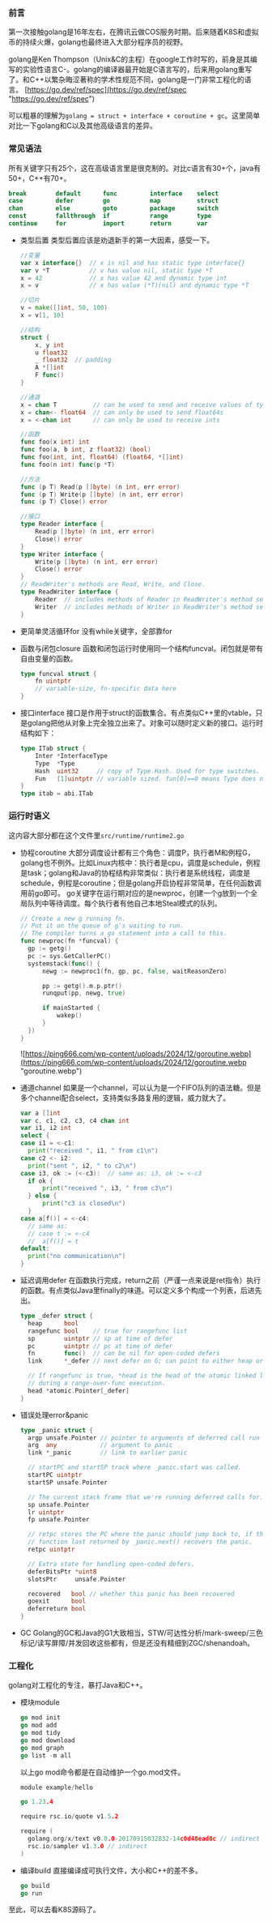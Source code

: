 ### 前言
第一次接触golang是16年左右，在腾讯云做COS服务时期。后来随着K8S和虚拟币的持续火爆，golang也最终进入大部分程序员的视野。

golang是Ken Thompson（Unix&C的主程）在google工作时写的，前身是其编写的实验性语言C-。golang的编译器最开始是C语言写的，后来用golang重写了。和C++以繁杂晦涩著称的学术性规范不同，golang是一门非常工程化的语言。
[https://go.dev/ref/spec](https://go.dev/ref/spec "https://go.dev/ref/spec")

可以粗暴的理解为`golang = struct + interface + coroutine + gc`。这里简单对比一下golang和C以及其他高级语言的差异。


### 常见语法
所有关键字只有25个，这在高级语言里是很克制的。对比c语言有30+个，java有50+，C++有70+。
```go
break        default      func         interface    select
case         defer        go           map          struct
chan         else         goto         package      switch
const        fallthrough  if           range        type
continue     for          import       return       var
```

- 类型后置
  类型后置应该是劝退新手的第一大因素，感受一下。
  ```go
  //变量
  var x interface{}  // x is nil and has static type interface{}
  var v *T           // v has value nil, static type *T
  x = 42             // x has value 42 and dynamic type int
  x = v              // x has value (*T)(nil) and dynamic type *T

  //切片
  v = make([]int, 50, 100)
  x = v[1, 10]

  //结构
  struct {
      x, y int
      u float32
      _ float32  // padding
      A *[]int
      F func()
  }

  //通道
  x = chan T          // can be used to send and receive values of type T
  x = chan<- float64  // can only be used to send float64s
  x = <-chan int      // can only be used to receive ints

  //函数
  func foo(x int) int
  func foo(a, b int, z float32) (bool)
  func foo(int, int, float64) (float64, *[]int)
  func foo(n int) func(p *T)

  //方法
  func (p T) Read(p []byte) (n int, err error)
  func (p T) Write(p []byte) (n int, err error)
  func (p T) Close() error

  //接口
  type Reader interface {
      Read(p []byte) (n int, err error)
      Close() error
  }
  type Writer interface {
      Write(p []byte) (n int, err error)
      Close() error
  }
  // ReadWriter's methods are Read, Write, and Close.
  type ReadWriter interface {
      Reader  // includes methods of Reader in ReadWriter's method set
      Writer  // includes methods of Writer in ReadWriter's method set
  }
  ```

- 更简单灵活循环for
  没有while关键字，全部靠for
  
- 函数与闭包closure
  函数和闭包运行时使用同一个结构funcval。闭包就是带有自由变量的函数。
  ```go
  type funcval struct {
      fn uintptr
      // variable-size, fn-specific data here
  }
  ```

- 接口interface
  接口是作用于struct的函数集合。有点类似C++里的vtable，只是golang把他从对象上完全独立出来了。对象可以随时定义新的接口。运行时结构如下：
  ```go
  type ITab struct {
      Inter *InterfaceType
      Type  *Type
      Hash  uint32     // copy of Type.Hash. Used for type switches.
      Fun   [1]uintptr // variable sized. fun[0]==0 means Type does not implement Inter.
  }
  type itab = abi.ITab
  ```


### 运行时语义
这内容大部分都在这个文件里`src/runtime/runtime2.go`

- 协程coroutine
  大部分调度设计都有三个角色：调度P，执行者M和例程G，golang也不例外。比如Linux内核中：执行者是cpu，调度是schedule，例程是task；golang和Java的协程结构非常类似：执行者是系统线程，调度是schedule，例程是coroutine；但是golang开启协程非常简单，在任何函数调用前go即可。
  go关键字在运行期对应的是newproc，创建一个g放到一个全局队列中等待调度。每个执行者有他自己本地Steal模式的队列。
  ```go
  // Create a new g running fn.
  // Put it on the queue of g's waiting to run.
  // The compiler turns a go statement into a call to this.
  func newproc(fn *funcval) {
  	gp := getg()
  	pc := sys.GetCallerPC()
  	systemstack(func() {
  		newg := newproc1(fn, gp, pc, false, waitReasonZero)
  
  		pp := getg().m.p.ptr()
  		runqput(pp, newg, true)
  
  		if mainStarted {
  			wakep()
  		}
  	})
  }
  ```
  ![https://ping666.com/wp-content/uploads/2024/12/goroutine.webp](https://ping666.com/wp-content/uploads/2024/12/goroutine.webp "goroutine.webp")

- 通道channel
  如果是一个channel，可以认为是一个FIFO队列的语法糖。但是多个channel配合select，支持类似多路复用的逻辑，威力就大了。
  ```go
  var a []int
  var c, c1, c2, c3, c4 chan int
  var i1, i2 int
  select {
  case i1 = <-c1:
  	print("received ", i1, " from c1\n")
  case c2 <- i2:
  	print("sent ", i2, " to c2\n")
  case i3, ok := (<-c3):  // same as: i3, ok := <-c3
  	if ok {
  		print("received ", i3, " from c3\n")
  	} else {
  		print("c3 is closed\n")
  	}
  case a[f()] = <-c4:
  	// same as:
  	// case t := <-c4
  	//	a[f()] = t
  default:
  	print("no communication\n")
  }
  ```
- 延迟调用defer
  在函数执行完成，return之前（严谨一点来说是ret指令）执行的函数。有点类似Java里finally的味道。可以定义多个构成一个列表，后进先出。
  ```go
  type _defer struct {
  	heap      bool
  	rangefunc bool    // true for rangefunc list
  	sp        uintptr // sp at time of defer
  	pc        uintptr // pc at time of defer
  	fn        func()  // can be nil for open-coded defers
  	link      *_defer // next defer on G; can point to either heap or stack!
  
  	// If rangefunc is true, *head is the head of the atomic linked list
  	// during a range-over-func execution.
  	head *atomic.Pointer[_defer]
  }
  ```

- 错误处理error&panic
  ```go
  type _panic struct {
  	argp unsafe.Pointer // pointer to arguments of deferred call run during panic; cannot move - known to liblink
  	arg  any            // argument to panic
  	link *_panic        // link to earlier panic
  
  	// startPC and startSP track where _panic.start was called.
  	startPC uintptr
  	startSP unsafe.Pointer
  
  	// The current stack frame that we're running deferred calls for.
  	sp unsafe.Pointer
  	lr uintptr
  	fp unsafe.Pointer
  
  	// retpc stores the PC where the panic should jump back to, if the
  	// function last returned by _panic.next() recovers the panic.
  	retpc uintptr
  
  	// Extra state for handling open-coded defers.
  	deferBitsPtr *uint8
  	slotsPtr     unsafe.Pointer
  
  	recovered   bool // whether this panic has been recovered
  	goexit      bool
  	deferreturn bool
  }
  ```

- GC
  Golang的GC和Java的G1大致相当，STW/可达性分析/mark-sweep/三色标记/读写屏障/并发回收这些都有，但是还没有精细到ZGC/shenandoah。

### 工程化
golang对工程化的专注，暴打Java和C++。

- 模块module
  ```go
  go mod init
  go mod add
  go mod tidy
  go mod download
  go mod graph
  go list -m all
  ```
  以上go mod命令都是在自动维护一个go.mod文件。
  ```go
  module example/hello
  
  go 1.23.4
  
  require rsc.io/quote v1.5.2
  
  require (
  	golang.org/x/text v0.0.0-20170915032832-14c0d48ead0c // indirect
  	rsc.io/sampler v1.3.0 // indirect
  )
  ```

- 编译build
  直接编译成可执行文件，大小和C++的差不多。
  ```go
  go build
  go run
  ```

至此，可以去看K8S源码了。